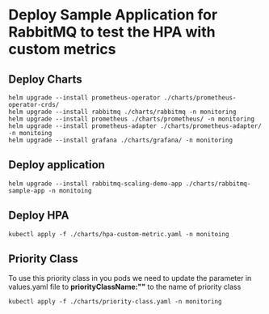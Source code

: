 # Deploy Sample Application for RabbitMQ to test the HPA with custom metrics

## Deploy Charts
```
helm upgrade --install prometheus-operator ./charts/prometheus-operator-crds/
helm upgrade --install rabbitmq ./charts/rabbitmq -n monitoring
helm upgrade --install prometheus ./charts/prometheus/ -n monitoring
helm upgrade --install prometheus-adapter ./charts/prometheus-adapter/  -n monitoing
helm upgrade --install grafana ./charts/grafana/ -n monitoring
```

## Deploy application
```
helm upgrade --install rabbitmq-scaling-demo-app ./charts/rabbitmq-sample-app -n monitoing
```
## Deploy HPA
```
kubectl apply -f ./charts/hpa-custom-metric.yaml -n monitoing
```

## Priority Class
To use this priority class in you pods we need to update the parameter in values.yaml file to **priorityClassName:""** to the name of priority class 
```
kubectl apply -f ./charts/priority-class.yaml -n monitoring
```

